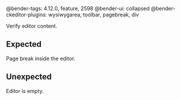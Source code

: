 @bender-tags: 4.12.0, feature, 2598
@bender-ui: collapsed
@bender-ckeditor-plugins: wysiwygarea, toolbar, pagebreak, div

Verify editor content.

## Expected

Page break inside the editor.

## Unexpected

Editor is empty.
